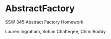 # AbstractFactory
SSW 345 Abstract Factory Homework

Lauren Ingraham, Sohan Chatterjee, Chris Roddy

